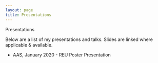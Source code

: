 ```yaml
---
layout: page
title: Presentations
---
```


<p class="message">
  Presentations
</p>

Below are a list of my presentations and talks. Slides are linked where applicable & available.

* AAS, January 2020 - REU Poster Presentation
